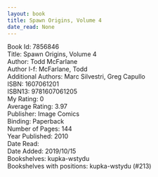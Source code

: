```yaml
---
layout: book
title: Spawn Origins, Volume 4
date_read: None
---
```


Book Id: 7856846<br />
Title: Spawn Origins, Volume 4<br />
Author: Todd McFarlane<br />
Author l-f: McFarlane, Todd<br />
Additional Authors: Marc Silvestri, Greg Capullo<br />
ISBN: 1607061201<br />
ISBN13: 9781607061205<br />
My Rating: 0<br />
Average Rating: 3.97<br />
Publisher: Image Comics<br />
Binding: Paperback<br />
Number of Pages: 144<br />
Year Published: 2010<br />
Date Read: <br />
Date Added: 2019/10/15<br />
Bookshelves: kupka-wstydu<br />
Bookshelves with positions: kupka-wstydu (#213)<br />

